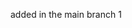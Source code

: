 <!--
 * @Author: your name
 * @Date: 2020-12-31 12:20:57
 * @LastEditTime: 2020-12-31 12:21:28
 * @LastEditors: Please set LastEditors
 * @Description: In User Settings Edit
 * @FilePath: \git_learning\README.md
-->

added in the main branch 1